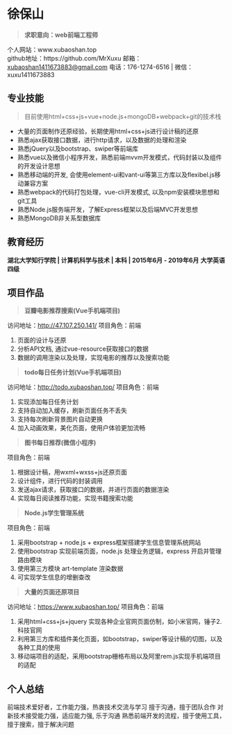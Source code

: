# 徐保山

> **求职意向：web前端工程师**

个人网站：www\.xubaoshan\.top \
github地址：https://github\.com/MrXuxu
邮箱：xubaoshan1411673883@gmail.com
电话：176\-1274\-6516 \| 微信：xuxu1411673883

## 专业技能

> 目前使用html+css+js+vue+node.js+mongoDB+webpack+git的技术栈

* 大量的页面制作还原经验，长期使用html+css+js进行设计稿的还原
* 熟悉ajax获取接口数据，进行http请求，以及数据的处理和渲染
* 熟悉jQuery以及bootstrap、swiper等前端库
* 熟悉vue以及微信小程序开发，熟悉前端mvvm开发模式，代码封装以及组件的开发设计思想
* 熟悉移动端的开发, 会使用element-ui和vant-ui等第三方库以及flexibel.js移动兼容方案
* 熟悉webpack的代码打包处理，vue-cli开发模式, 以及npm安装模块思想和git工具
* 熟悉Node.js服务端开发，了解Express框架以及后端MVC开发思想
* 熟悉MongoDB非关系型数据库

## 教育经历

**湖北大学知行学院 \| 计算机科学与技术 \| 本科 \| 2015年6月 \- 2019年6月**
**大学英语四级**

## 项目作品

> **豆瓣电影推荐搜索(Vue手机端项目)**

访问地址：http://47.107.250.141/
项目角色：前端

1. 页面的设计与还原
2. 分析API文档, 通过vue-resource获取接口的数据
3. 数据的调用渲染以及处理，实现电影的推荐以及搜索功能

> **todo每日任务计划(Vue手机端项目)**

访问地址：http://todo.xubaoshan.top/
项目角色：前端

1. 实现添加每日任务计划
2. 支持自动加入缓存，刷新页面任务不丢失
3. 支持每次刷新背景图片自动更换
4. 加入动画效果，美化页面，使用户体验更加流畅

> **图书每日推荐(微信小程序)**

项目角色：前端

1. 根据设计稿，用wxml+wxss+js还原页面
2. 设计组件，进行代码的封装调用
3. 发送ajax请求，获取接口的数据，并进行页面的数据渲染
4. 实现每日阅读推荐功能，实现书籍搜索功能

> **Node.js学生管理系统**

项目角色：前端

1. 采用bootstrap + node.js + express框架搭建学生信息管理系统网站
2. 使用bootstrap 实现前端页面，node.js 处理业务逻辑，express 开启并管理路由模块
3. 使用第三方模块 art-template 渲染数据
4. 可实现学生信息的增删查改

> **大量的页面还原项目**

访问地址：https://www.xubaoshan.top/
项目角色：前端

1. 采用html+css+js+jquery 实现各种企业官网页面仿制，如小米官网，锤子2. 科技官网
2. 利用第三方库和插件美化页面，如bootstrap，swiper等设计稿的切图，以及各种工具的使用
3. 移动端项目的适配，采用bootstrap栅格布局以及阿里rem.js实现手机端项目的适配

## 个人总结

前端技术爱好者，工作能力强，热衷技术交流与学习
擅于沟通，擅于团队合作
对新技术接受能力强，适应能力强, 乐于沟通
熟悉前端开发的流程，擅于使用工具，擅于搜索，擅于解决问题
